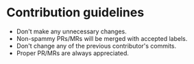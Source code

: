 # Contribution guidelines

- Don't make any unnecessary changes.
- Non-spammy PRs/MRs will be merged with accepted labels.
- Don't change any of the previous contributor's commits.
- Proper PR/MRs are always appreciated.
